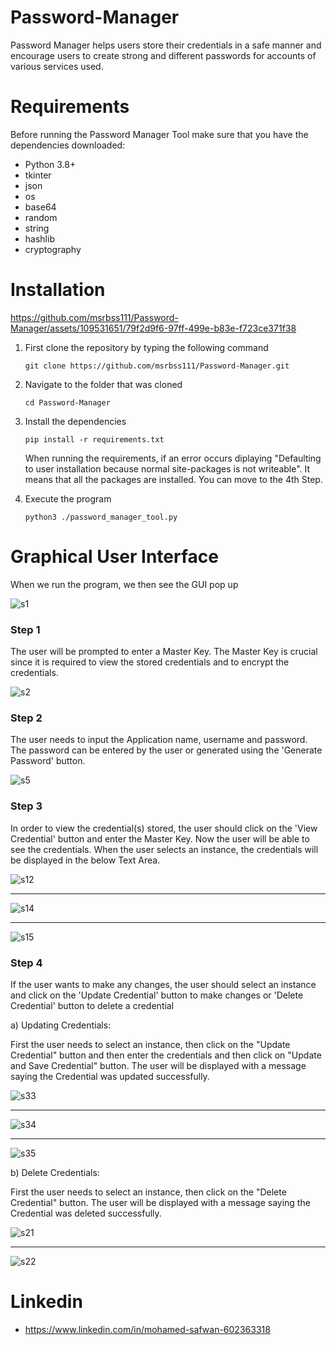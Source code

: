 # Password-Manager

Password Manager helps users store their credentials in a safe manner and encourage users to create strong and different passwords for accounts of various services used. 


# Requirements
Before running the Password Manager Tool make sure that you have the dependencies downloaded:
 - Python 3.8+
 - tkinter
 - json
 - os
 - base64
 - random
 - string
 - hashlib
 - cryptography

# Installation


https://github.com/msrbss111/Password-Manager/assets/109531651/79f2d9f6-97ff-499e-b83e-f723ce371f38


1. First clone the repository by typing the following command
   ```
   git clone https://github.com/msrbss111/Password-Manager.git
   ```
2. Navigate to the folder that was cloned
   ```
   cd Password-Manager
   ```
3. Install the dependencies
   ```
   pip install -r requirements.txt
   ```
   When running the requirements, if an error occurs diplaying "Defaulting to user installation because normal site-packages is not writeable".
   It means that all the packages are installed. You can move to the 4th Step.


   
4. Execute the program
   ```
   python3 ./password_manager_tool.py
   ```





# Graphical User Interface

When we run the program, we then see the GUI pop up

![s1](https://github.com/msrbss111/Password-Manager/assets/109531651/775345cd-82d4-44d3-a35a-5e2744904467)

### Step 1
The user will be prompted to enter a Master Key. The Master Key is crucial since it is required to view the stored credentials and to encrypt the credentials.


![s2](https://github.com/msrbss111/Password-Manager/assets/109531651/b813c226-0676-4f14-8a1d-2f8d254ac33a)



### Step 2
The user needs to input the Application name, username and password. The password can be entered by the user or generated using the 'Generate Password' button.

![s5](https://github.com/msrbss111/Password-Manager/assets/109531651/4ea8a804-7e73-4dde-b4c5-0cba07b8894f)

### Step 3
In order to view the credential(s) stored, the user should click on the 'View Credential' button and enter the Master Key. Now the user will be able to see the credentials.
When the user selects an instance, the credentials will be displayed in the below Text Area.

![s12](https://github.com/msrbss111/Password-Manager/assets/109531651/5bff9ab2-57ee-4760-a3f0-12e544d76a6c)

--------------------------------------------------------------------------------------------------------------------------------------------------------

![s14](https://github.com/msrbss111/Password-Manager/assets/109531651/6be8f70d-f5ad-45e7-b0e5-5a3e1761edc9)

--------------------------------------------------------------------------------------------------------------------------------------------------------

![s15](https://github.com/msrbss111/Password-Manager/assets/109531651/e1ffe79f-633b-4cba-b0d9-af56f527f44c)

### Step 4
If the user wants to make any changes, the user should select an instance and click on the 'Update Credential' button to make changes or 'Delete Credential' button to delete a credential 

a) Updating Credentials:

First the user needs to select an instance, then click on the "Update Credential" button and then enter the credentials and then click on "Update and Save Credential" button.
The user will be displayed with a message saying the Credential was updated successfully.


![s33](https://github.com/msrbss111/Password-Manager/assets/109531651/4355547f-6923-41db-acc0-677f7526965d)

--------------------------------------------------------------------------------------------------------------------------------------------------------

![s34](https://github.com/msrbss111/Password-Manager/assets/109531651/980a8cd8-1717-4668-9dc2-af56a1cfb082)

--------------------------------------------------------------------------------------------------------------------------------------------------------

![s35](https://github.com/msrbss111/Password-Manager/assets/109531651/adad9f5d-1d39-4c8b-b7ca-8bc0556881a0)


b) Delete Credentials:

First the user needs to select an instance, then click on the "Delete Credential" button.
The user will be displayed with a message saying the Credential was deleted successfully.

![s21](https://github.com/msrbss111/Password-Manager/assets/109531651/0a11dcad-ab1d-4b1a-9379-71db8da060a6)

--------------------------------------------------------------------------------------------------------------------------------------------------------

![s22](https://github.com/msrbss111/Password-Manager/assets/109531651/6baf4f49-d9a0-4c73-992c-8bfbeec4e55e)


# Linkedin 
- https://www.linkedin.com/in/mohamed-safwan-602363318
  
